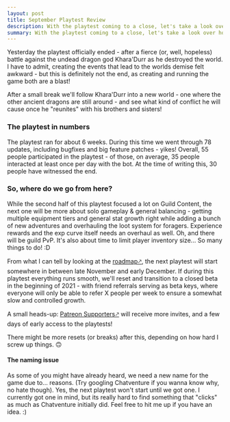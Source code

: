 ```yaml
---
layout: post
title: September Playtest Review
description: With the playtest coming to a close, let's take a look over how it went!
summary: With the playtest coming to a close, let's take a look over how it went!
---
```


Yesterday the playtest officially ended - after a fierce (or, well, hopeless) battle against the undead dragon god Khara'Durr as he destroyed the world.
I have to admit, creating the events that lead to the worlds demise felt awkward - but this is definitely not the end, as creating and running the game both are a blast! 

After a small break we'll follow Khara'Durr into a new world - one where the other ancient dragons are still around - and see what kind of conflict he will cause once he "reunites" with his brothers and sisters!

### The playtest in numbers
The playtest ran for about 6 weeks. During this time we went through 78 updates, including bugfixes and big feature patches - yikes!
Overall, 55 people participated in the playtest - of those, on average, 35 people interacted at least once per day with the bot. At the time of writing this, 30 people have witnessed the end.

### So, where do we go from here?
While the second half of this playtest focused a lot on Guild Content, the next one will be more about solo gameplay & general balancing - getting multiple equipment tiers and general stat growth right while adding a bunch of new adventures and overhauling the loot system for foragers. Experience rewards and the exp curve itself needs an overhaul as well. Oh, and there will be guild PvP. It's also about time to limit player inventory size... So many things to do! :D

From what I can tell by looking at the [roadmap🡕](http://roadmap.chatventure.net), the next playtest will start somewhere in between late November and early December.
If during this playtest everything runs smooth, we'll reset and transition to a closed beta in the beginning of 2021 - with friend referrals serving as beta keys, where everyone will only be able to refer X people per week to ensure a somewhat slow and controlled growth. 

A small heads-up: [Patreon Supporters🡕](http://patreon.typotales.com)  will receive more invites, and a few days of early access to the playtests!

There might be more resets (or breaks) after this, depending on how hard I screw up things. 🙃

#### The naming issue
As some of you might have already heard, we need a new name for the game due to... reasons. (Try googling Chatventure if you wanna know why, no hate though).
Yes, the next playtest won't start until we got one. I currently got one in mind, but its really hard to find something that "clicks" as much as Chatventure initially did. Feel free to hit me up if you have an idea. :)